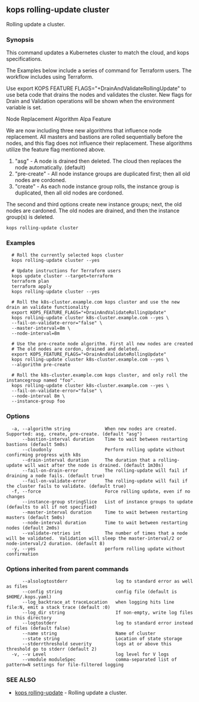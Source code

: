 ## kops rolling-update cluster

Rolling update a cluster.

### Synopsis


This command updates a Kubernetes cluster to match the cloud, and kops specifications. 

The Examples below include a series of command for Terraform users.  The workflow includes using Terraform. 

Use export KOPS FEATURE FLAGS="+DrainAndValidateRollingUpdate" to use beta code that drains the nodes and validates the cluster.  New flags for Drain and Validation operations will be shown when the environment variable is set. 

Node Replacement Algorithm Alpa Feature 

We are now including three new algorithms that influence node replacement. All masters and bastions are rolled sequentially before the nodes, and this flag does not influence their replacement.  These algorithms utilize the feature flag mentioned above. 

  1. "asg" - A node is drained then deleted.  The cloud then replaces the node automatically. (default)  
  2. "pre-create" - All node instance groups are duplicated first; then all old nodes are cordoned.  
  3. "create" - As each node instance group rolls, the instance group is duplicated, then all old nodes are cordoned.  

The second and third options create new instance groups; next, the old nodes are cardoned. The old nodes are drained, and then the instance group(s) is deleted.

```
kops rolling-update cluster
```

### Examples

```
  # Roll the currently selected kops cluster
  kops rolling-update cluster --yes
  
  # Update instructions for Terraform users
  kops update cluster --target=terraform
  terraform plan
  terraform apply
  kops rolling-update cluster --yes
  
  # Roll the k8s-cluster.example.com kops cluster and use the new drain an validate functionality
  export KOPS_FEATURE_FLAGS="+DrainAndValidateRollingUpdate"
  kops rolling-update cluster k8s-cluster.example.com --yes \
  --fail-on-validate-error="false" \
  --master-interval=8m \
  --node-interval=8m
  
  # Use the pre-create node algorithm. First all new nodes are created
  # The old nodes are cordon, drained and deleted.
  export KOPS_FEATURE_FLAGS="+DrainAndValidateRollingUpdate"
  kops rolling-update cluster k8s-cluster.example.com --yes \
  --algorithm pre-create
  
  # Roll the k8s-cluster.example.com kops cluster, and only roll the instancegroup named "foo".
  kops rolling-update cluster k8s-cluster.example.com --yes \
  --fail-on-validate-error="false" \
  --node-interval 8m \
  --instance-group foo
```

### Options

```
  -a, --algorithm string             When new nodes are created. Supported: asg, create, pre-create. (default "asg")
      --bastion-interval duration    Time to wait between restarting bastions (default 5m0s)
      --cloudonly                    Perform rolling update without confirming progress with k8s
      --drain-interval duration      The duration that a rolling-update will wait after the node is drained. (default 1m30s)
      --fail-on-drain-error          The rolling-update will fail if draining a node fails. (default true)
      --fail-on-validate-error       The rolling-update will fail if the cluster fails to validate. (default true)
  -f, --force                        Force rolling update, even if no changes
      --instance-group stringSlice   List of instance groups to update (defaults to all if not specified)
      --master-interval duration     Time to wait between restarting masters (default 5m0s)
      --node-interval duration       Time to wait between restarting nodes (default 2m0s)
      --validate-retries int         The number of times that a node will be validated.  Validation will sleep the master-interval/2 or node-interval/2 duration. (default 8)
  -y, --yes                          perform rolling update without confirmation
```

### Options inherited from parent commands

```
      --alsologtostderr                  log to standard error as well as files
      --config string                    config file (default is $HOME/.kops.yaml)
      --log_backtrace_at traceLocation   when logging hits line file:N, emit a stack trace (default :0)
      --log_dir string                   If non-empty, write log files in this directory
      --logtostderr                      log to standard error instead of files (default false)
      --name string                      Name of cluster
      --state string                     Location of state storage
      --stderrthreshold severity         logs at or above this threshold go to stderr (default 2)
  -v, --v Level                          log level for V logs
      --vmodule moduleSpec               comma-separated list of pattern=N settings for file-filtered logging
```

### SEE ALSO
* [kops rolling-update](kops_rolling-update.md)	 - Rolling update a cluster.

